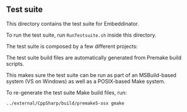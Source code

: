 Test suite
----------

This directory contains the test suite for Embeddinator.

To run the test suite, run `RunTestsuite.sh` inside this directory.

The test suite is composed by a few different projects:



The test suite build files are automatically generated from Premake build scripts.

This makes sure the test suite can be run as part of an MSBuild-based system (VS on Windows)
as well as a POSIX-based Make system.

To re-generate the test suite Make build files, run:

```
../external/CppSharp/build/premake5-osx gmake
```